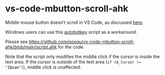 # vs-code-mbutton-scroll-ahk

Middle mouse button doesn't scroll in VS Code, as discussed [here](https://github.com/Microsoft/vscode/issues/6302).

Windows users can use this [autohotkey](https://www.autohotkey.com/) script as a workaround.

Please see https://github.com/qooqu/vs-code-mbutton-scroll-ahk/blob/main/script.ahk for the code.

Note that the script only modifies the middle click if the cursor is inside the text area. If the cursor is outside of the text area (`if (A_Cursor != "IBeam")`), middle click is unaffected.
